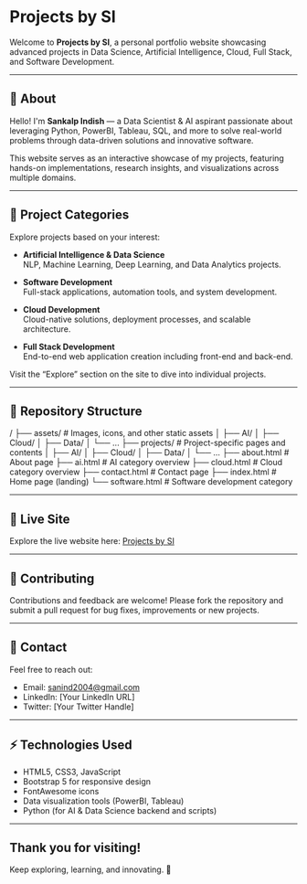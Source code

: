 # Projects by SI

Welcome to **Projects by SI**, a personal portfolio website showcasing advanced projects in Data Science, Artificial Intelligence, Cloud, Full Stack, and Software Development.

---

## 🌟 About

Hello! I'm **Sankalp Indish** — a Data Scientist & AI aspirant passionate about leveraging Python, PowerBI, Tableau, SQL, and more to solve real-world problems through data-driven solutions and innovative software.

This website serves as an interactive showcase of my projects, featuring hands-on implementations, research insights, and visualizations across multiple domains.

---

## 🚀 Project Categories

Explore projects based on your interest:

- **Artificial Intelligence & Data Science**  
  NLP, Machine Learning, Deep Learning, and Data Analytics projects.

- **Software Development**  
  Full-stack applications, automation tools, and system development.

- **Cloud Development**  
  Cloud-native solutions, deployment processes, and scalable architecture.

- **Full Stack Development**  
  End-to-end web application creation including front-end and back-end.

Visit the “Explore” section on the site to dive into individual projects.

---

## 📂 Repository Structure

/
├── assets/ # Images, icons, and other static assets
│ ├── AI/
│ ├── Cloud/
│ ├── Data/
│ └── ...
├── projects/ # Project-specific pages and contents
│ ├── AI/
│ ├── Cloud/
│ ├── Data/
│ └── ...
├── about.html # About page
├── ai.html # AI category overview
├── cloud.html # Cloud category overview
├── contact.html # Contact page
├── index.html # Home page (landing)
└── software.html # Software development category


---

## 🔗 Live Site

Explore the live website here: [Projects by SI](https://developinggod.github.io/my-projects/)

---

## 🤝 Contributing

Contributions and feedback are welcome! Please fork the repository and submit a pull request for bug fixes, improvements or new projects.

---

## 📧 Contact

Feel free to reach out:

- Email: sanind2004@gmail.com  
- LinkedIn: [Your LinkedIn URL]  
- Twitter: [Your Twitter Handle]

---

## ⚡ Technologies Used

- HTML5, CSS3, JavaScript  
- Bootstrap 5 for responsive design  
- FontAwesome icons  
- Data visualization tools (PowerBI, Tableau)  
- Python (for AI & Data Science backend and scripts)

---

## Thank you for visiting!  
Keep exploring, learning, and innovating. 🚀
